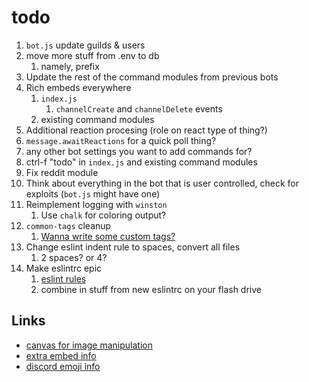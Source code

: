 # todo

1. `bot.js` update guilds & users
2. move more stuff from .env to db
   1. namely, prefix
3. Update the rest of the command modules from previous bots
4. Rich embeds everywhere
   1. `index.js`
      1. `channelCreate` and `channelDelete` events
   2. existing command modules
5. Additional reaction procesing (role on react type of thing?)
6. `message.awaitReactions` for a quick poll thing?
7. any other bot settings you want to add commands for?
8. ctrl-f "todo" in `index.js` and existing command modules
9. Fix reddit module
10. Think about everything in the bot that is user controlled, check for exploits (`bot.js` might have one)
11. Reimplement logging with `winston`
    1. Use `chalk` for coloring output?
12. `common-tags` cleanup
    1. [Wanna write some custom tags?](https://developer.mozilla.org/en-US/docs/Web/JavaScript/Reference/Template_literals#Tagged_templates)
13. Change eslint indent rule to spaces, convert all files
    1. 2 spaces? or 4?
14. Make eslintrc epic
    1. [eslint rules](https://eslint.org/docs/rules/)
    2. combine in stuff from new eslintrc on your flash drive

## Links

- [canvas for image manipulation](https://discordjs.guide/popular-topics/canvas.html#setting-up-canvas)
- [extra embed info](https://discordjs.guide/popular-topics/embeds.html#embed-preview)
- [discord emoji info](https://github.com/AnIdiotsGuide/discordjs-bot-guide/blob/master/coding-guides/using-emojis.md)
